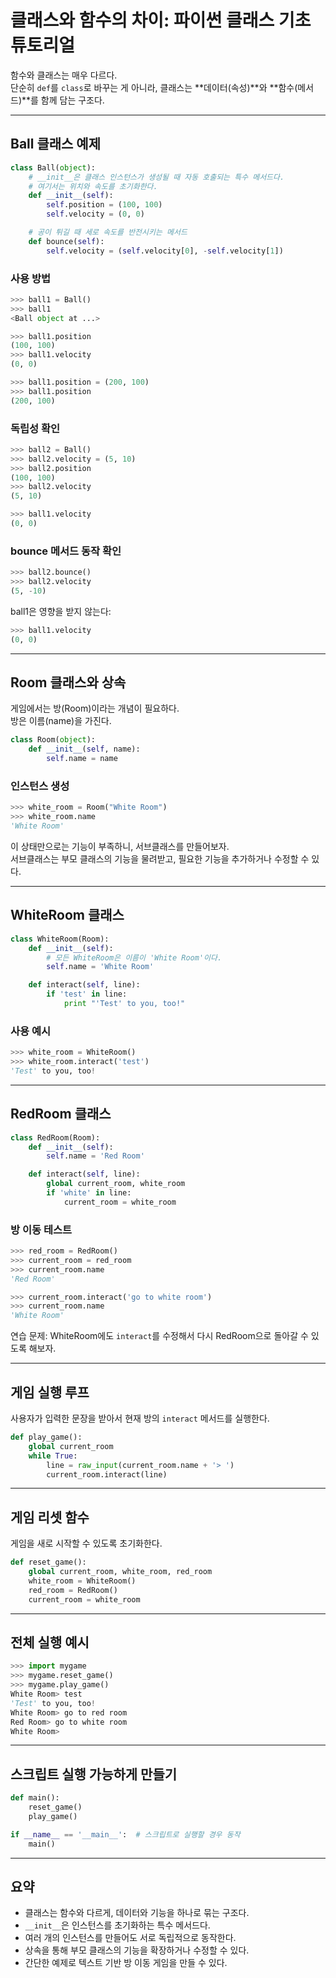 # 클래스와 함수의 차이: 파이썬 클래스 기초 튜토리얼

함수와 클래스는 매우 다르다.\
단순히 `def`를 `class`로 바꾸는 게 아니라, 클래스는 **데이터(속성)**와
**함수(메서드)**를 함께 담는 구조다.

------------------------------------------------------------------------

## Ball 클래스 예제

``` python
class Ball(object):
    # __init__은 클래스 인스턴스가 생성될 때 자동 호출되는 특수 메서드다.
    # 여기서는 위치와 속도를 초기화한다.
    def __init__(self):
        self.position = (100, 100)
        self.velocity = (0, 0)

    # 공이 튀길 때 세로 속도를 반전시키는 메서드
    def bounce(self):
        self.velocity = (self.velocity[0], -self.velocity[1])
```

### 사용 방법

``` python
>>> ball1 = Ball()
>>> ball1
<Ball object at ...>

>>> ball1.position
(100, 100)
>>> ball1.velocity
(0, 0)

>>> ball1.position = (200, 100)
>>> ball1.position
(200, 100)
```

### 독립성 확인

``` python
>>> ball2 = Ball()
>>> ball2.velocity = (5, 10)
>>> ball2.position
(100, 100)
>>> ball2.velocity
(5, 10)

>>> ball1.velocity
(0, 0)
```

### bounce 메서드 동작 확인

``` python
>>> ball2.bounce()
>>> ball2.velocity
(5, -10)
```

ball1은 영향을 받지 않는다:

``` python
>>> ball1.velocity
(0, 0)
```

------------------------------------------------------------------------

## Room 클래스와 상속

게임에서는 방(Room)이라는 개념이 필요하다.\
방은 이름(name)을 가진다.

``` python
class Room(object):
    def __init__(self, name):
        self.name = name
```

### 인스턴스 생성

``` python
>>> white_room = Room("White Room")
>>> white_room.name
'White Room'
```

이 상태만으로는 기능이 부족하니, 서브클래스를 만들어보자.\
서브클래스는 부모 클래스의 기능을 물려받고, 필요한 기능을 추가하거나
수정할 수 있다.

------------------------------------------------------------------------

## WhiteRoom 클래스

``` python
class WhiteRoom(Room):
    def __init__(self):
        # 모든 WhiteRoom은 이름이 'White Room'이다.
        self.name = 'White Room'

    def interact(self, line):
        if 'test' in line:
            print "'Test' to you, too!"
```

### 사용 예시

``` python
>>> white_room = WhiteRoom()
>>> white_room.interact('test')
'Test' to you, too!
```

------------------------------------------------------------------------

## RedRoom 클래스

``` python
class RedRoom(Room):
    def __init__(self):
        self.name = 'Red Room'

    def interact(self, line):
        global current_room, white_room
        if 'white' in line:
            current_room = white_room
```

### 방 이동 테스트

``` python
>>> red_room = RedRoom()
>>> current_room = red_room
>>> current_room.name
'Red Room'

>>> current_room.interact('go to white room')
>>> current_room.name
'White Room'
```

연습 문제: WhiteRoom에도 `interact`를 수정해서 다시 RedRoom으로 돌아갈
수 있도록 해보자.

------------------------------------------------------------------------

## 게임 실행 루프

사용자가 입력한 문장을 받아서 현재 방의 `interact` 메서드를 실행한다.

``` python
def play_game():
    global current_room
    while True:
        line = raw_input(current_room.name + '> ')
        current_room.interact(line)
```

------------------------------------------------------------------------

## 게임 리셋 함수

게임을 새로 시작할 수 있도록 초기화한다.

``` python
def reset_game():
    global current_room, white_room, red_room
    white_room = WhiteRoom()
    red_room = RedRoom()
    current_room = white_room
```

------------------------------------------------------------------------

## 전체 실행 예시

``` python
>>> import mygame
>>> mygame.reset_game()
>>> mygame.play_game()
White Room> test
'Test' to you, too!
White Room> go to red room
Red Room> go to white room
White Room>
```

------------------------------------------------------------------------

## 스크립트 실행 가능하게 만들기

``` python
def main():
    reset_game()
    play_game()

if __name__ == '__main__':  # 스크립트로 실행할 경우 동작
    main()
```

------------------------------------------------------------------------

## 요약

-   클래스는 함수와 다르게, 데이터와 기능을 하나로 묶는 구조다.
-   `__init__`은 인스턴스를 초기화하는 특수 메서드다.
-   여러 개의 인스턴스를 만들어도 서로 독립적으로 동작한다.
-   상속을 통해 부모 클래스의 기능을 확장하거나 수정할 수 있다.
-   간단한 예제로 텍스트 기반 방 이동 게임을 만들 수 있다.
